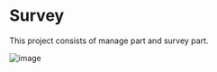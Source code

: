 # Survey

This project consists of manage part and survey part.

![image](https://github.com/user-attachments/assets/030becf7-3f21-4b6c-b23c-b3ba2ebcaaf4)
